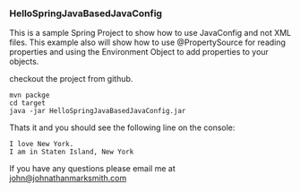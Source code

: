 ### HelloSpringJavaBasedJavaConfig

This is a sample Spring Project to show how to use JavaConfig and not XML files. This example also will show how to use @PropertySource for reading properties and using the Environment Object to add properties to your objects.


checkout the project from github.

    mvn packge
    cd target
    java -jar HelloSpringJavaBasedJavaConfig.jar

Thats it and you should see the following line on the console:

    I love New York.
    I am in Staten Island, New York

If you have any questions please email me at john@johnathanmarksmith.com
